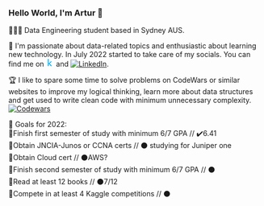 ### Hello World, I'm Artur 👋
<!-- Actual text -->

👨🏽‍🎓 Data Engineering student based in Sydney AUS.

💬 I'm passionate about data-related topics and enthusiastic about learning new technology. In July 2022 started to take care of my socials. 
You can find me on [![Kaggle][1.1]][1] and [![LinkedIn][2.1]][2].

🏆 I like to spare some time to solve problems on CodeWars or similar websites to improve my logical thinking, learn more about data structures and get used to write clean code with minimum unnecessary complexity.
 [![Codewars][3.1]][3]
<!-- Icons -->

[1.1]: kaggle.png
[2.1]: https://raw.githubusercontent.com/MartinHeinz/MartinHeinz/master/linkedin-3-16.png

<!-- Links to your social media accounts -->

[1]: https://www.kaggle.com/bashmak
[2]: https://www.linkedin.com/in/artur-b/

<!-- CodeWars -->
[3]: https://www.codewars.com/users/Soul_S
[3.1]: https://www.codewars.com/users/Soul_S/badges/small

🎯 Goals for 2022:  
📌Finish first semester of study with minimum 6/7 GPA // ✔️6.41  
📌Obtain JNCIA-Junos or CCNA certs // ⚫ studying for Juniper one  
📌Obtain Cloud cert // ⚫AWS?  
📌Finish second semester of study with minimum 6/7 GPA // ⚫  
📌Read at least 12 books // ⚫7/12  
📌Compete in at least 4 Kaggle competitions // ⚫  
  
<!-- Spare Icons 📌🟢⚫✅📌 -->
